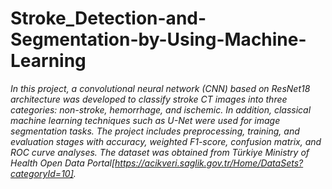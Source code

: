 # Stroke_Detection-and-Segmentation-by-Using-Machine-Learning

*In this project, a convolutional neural network (CNN) based on ResNet18 architecture was developed to classify stroke CT images into three categories: non-stroke, hemorrhage, and ischemic. In addition, classical machine learning techniques such as U-Net were used for image segmentation tasks. The project includes preprocessing, training, and evaluation stages with accuracy, weighted F1-score, confusion matrix, and ROC curve analyses. The dataset was obtained from Türkiye Ministry of Health Open Data Portal[https://acikveri.saglik.gov.tr/Home/DataSets?categoryId=10].*

